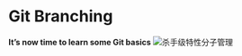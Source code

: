 # Git Branching
**It’s now time to learn some Git basics**
![杀手级特性分子管理](http://blog.jobbole.com/76867/)
